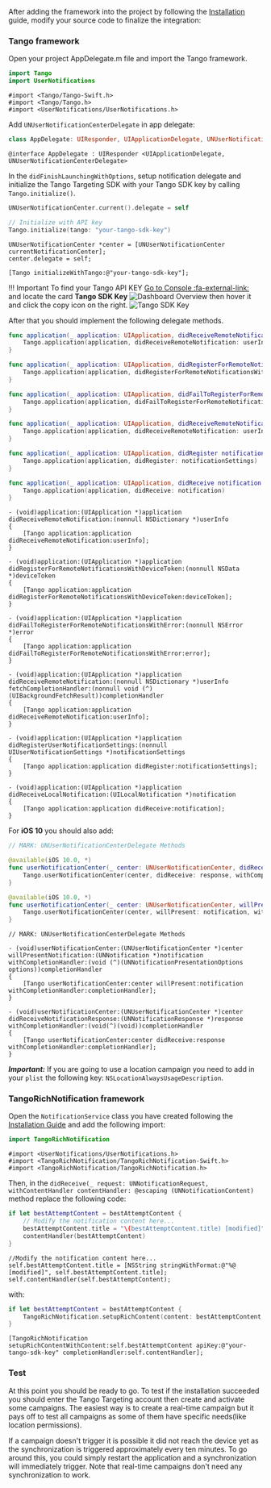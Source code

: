 After adding the framework into the project by following the [Installation](installation.md) guide, modify your source code to finalize the integration:

### Tango framework

Open your project AppDelegate.m file and import the Tango framework.

```swift fct_label="Swift"
import Tango
import UserNotifications
```

```objc fct_label="Objective-C"
#import <Tango/Tango-Swift.h>
#import <Tango/Tango.h>
#import <UserNotifications/UserNotifications.h>
```

Add `UNUserNotificationCenterDelegate` in app delegate:

```swift fct_label="Swift"
class AppDelegate: UIResponder, UIApplicationDelegate, UNUserNotificationCenterDelegate {}
```

```objc fct_label="Objective-C"
@interface AppDelegate : UIResponder <UIApplicationDelegate, UNUserNotificationCenterDelegate>
```

In the `didFinishLaunchingWithOptions`, setup notification delegate and initialize the Tango Targeting SDK with your Tango SDK key by calling `Tango.initialize()`.

```swift fct_label="Swift"
UNUserNotificationCenter.current().delegate = self

// Initialize with API key
Tango.initialize(tango: "your-tango-sdk-key")
```

```objc fct_label="Objective-C"
UNUserNotificationCenter *center = [UNUserNotificationCenter currentNotificationCenter];
center.delegate = self;

[Tango initializeWithTango:@"your-tango-sdk-key"];
```

!!! Important
    To find your Tango API KEY [Go to Console :fa-external-link:](https://app.tangotargeting.com/) and locate the card **Tango SDK Key**
    ![Dashboard Overview](../../images/content/locate-apikey-overview.png)
    then hover it and click the copy icon on the right.
    ![Tango SDK Key](../../images/content/locate-api-key-copy.png)

After that you should implement the following delegate methods.

```swift fct_label="Swift"
func application(_ application: UIApplication, didReceiveRemoteNotification userInfo: [AnyHashable : Any], fetchCompletionHandler completionHandler: @escaping (UIBackgroundFetchResult) -> Void) {
    Tango.application(application, didReceiveRemoteNotification: userInfo)
}

func application(_ application: UIApplication, didRegisterForRemoteNotificationsWithDeviceToken deviceToken: Data) {
    Tango.application(application, didRegisterForRemoteNotificationsWithDeviceToken: deviceToken)
}

func application(_ application: UIApplication, didFailToRegisterForRemoteNotificationsWithError error: Error) {
    Tango.application(application, didFailToRegisterForRemoteNotificationsWithError: error)
}

func application(_ application: UIApplication, didReceiveRemoteNotification userInfo: [AnyHashable : Any]) {
    Tango.application(application, didReceiveRemoteNotification: userInfo)
}

func application(_ application: UIApplication, didRegister notificationSettings: UIUserNotificationSettings) {
    Tango.application(application, didRegister: notificationSettings)
}

func application(_ application: UIApplication, didReceive notification: UILocalNotification) {
    Tango.application(application, didReceive: notification)
}
```

```objc fct_label="Objective-C"
- (void)application:(UIApplication *)application didReceiveRemoteNotification:(nonnull NSDictionary *)userInfo
{
    [Tango application:application didReceiveRemoteNotification:userInfo];
}

- (void)application:(UIApplication *)application didRegisterForRemoteNotificationsWithDeviceToken:(nonnull NSData *)deviceToken
{
    [Tango application:application didRegisterForRemoteNotificationsWithDeviceToken:deviceToken];
}

- (void)application:(UIApplication *)application didFailToRegisterForRemoteNotificationsWithError:(nonnull NSError *)error
{
    [Tango application:application didFailToRegisterForRemoteNotificationsWithError:error];
}

- (void)application:(UIApplication *)application didReceiveRemoteNotification:(nonnull NSDictionary *)userInfo fetchCompletionHandler:(nonnull void (^)(UIBackgroundFetchResult))completionHandler
{
    [Tango application:application didReceiveRemoteNotification:userInfo];
}

- (void)application:(UIApplication *)application didRegisterUserNotificationSettings:(nonnull UIUserNotificationSettings *)notificationSettings
{
    [Tango application:application didRegister:notificationSettings];
}

- (void)application:(UIApplication *)application didReceiveLocalNotification:(UILocalNotification *)notification
{
    [Tango application:application didReceive:notification];
}
```

For **iOS 10** you should also add:
```swift fct_label="Swift"
// MARK: UNUserNotificationCenterDelegate Methods

@available(iOS 10.0, *)
func userNotificationCenter(_ center: UNUserNotificationCenter, didReceive response: UNNotificationResponse, withCompletionHandler completionHandler: @escaping () -> Void) {
    Tango.userNotificationCenter(center, didReceive: response, withCompletionHandler: completionHandler)
}

@available(iOS 10.0, *)
func userNotificationCenter(_ center: UNUserNotificationCenter, willPresent notification: UNNotification, withCompletionHandler completionHandler: @escaping (UNNotificationPresentationOptions) -> Void) {
    Tango.userNotificationCenter(center, willPresent: notification, withCompletionHandler: completionHandler)
}
```

```objc fct_label="Objective-C"
// MARK: UNUserNotificationCenterDelegate Methods

- (void)userNotificationCenter:(UNUserNotificationCenter *)center willPresentNotification:(UNNotification *)notification withCompletionHandler:(void (^)(UNNotificationPresentationOptions options))completionHandler
{
    [Tango userNotificationCenter:center willPresent:notification withCompletionHandler:completionHandler];
}

- (void)userNotificationCenter:(UNUserNotificationCenter *)center didReceiveNotificationResponse:(UNNotificationResponse *)response withCompletionHandler:(void(^)(void))completionHandler
{
    [Tango userNotificationCenter:center didReceive:response withCompletionHandler:completionHandler];
}

```

***Important:*** If you are going to use a location campaign you need to add in your `plist` the following key: `NSLocationAlwaysUsageDescription`.

### TangoRichNotification framework

Open the `NotificationService` class you have created following the [Installation Guide](https://github.com/tangotargeting/tango-documentation/wiki/Installation---iOS) and add the following import:

```swift fct_label="Swift"
import TangoRichNotification
```

```objc fct_label="Objective-C"
#import <UserNotifications/UserNotifications.h>
#import <TangoRichNotification/TangoRichNotification-Swift.h>
#import <TangoRichNotification/TangoRichNotification.h>
```

Then, in the `didReceive(_ request: UNNotificationRequest, withContentHandler contentHandler: @escaping (UNNotificationContent)` method replace the following code:
```swift fct_label="Swift"
if let bestAttemptContent = bestAttemptContent {
    // Modify the notification content here...
    bestAttemptContent.title = "\(bestAttemptContent.title) [modified]"
    contentHandler(bestAttemptContent)
}
```

```objc fct_label="Objective-C"
//Modify the notification content here...
self.bestAttemptContent.title = [NSString stringWithFormat:@"%@ [modified]", self.bestAttemptContent.title];
self.contentHandler(self.bestAttemptContent);
```

with:

```swift fct_label="Swift"
if let bestAttemptContent = bestAttemptContent {
    TangoRichNotification.setupRichContent(content: bestAttemptContent,  apiKey: "your-tango-sdk-key", completionHandler: { (content) in contentHandler(content)})
}
```
```objc fct_label="Objective-C"
[TangoRichNotification setupRichContentWithContent:self.bestAttemptContent apiKey:@"your-tango-sdk-key" completionHandler:self.contentHandler];
```

### Test

At this point you should be ready to go. To test if the installation succeeded you should enter the Tango Targeting account then create and activate some campaigns. The easiest way is to create a real-time campaign but it pays off to test all campaigns as some of them have specific needs(like location permissions).

If a campaign doesn't trigger it is possible it did not reach the device yet as the synchronization is triggered approximately every ten minutes. To go around this, you could simply restart the application and a synchronization will immediately trigger. Note that real-time campaigns don't need any synchronization to work.
